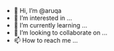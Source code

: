 - 👋 Hi, I’m @aruqa
- 👀 I’m interested in ...
- 🌱 I’m currently learning ...
- 💞️ I’m looking to collaborate on ...
- 📫 How to reach me ...

<!---
aruqa/aruqa is a ✨ special ✨ repository because its `README.md` (this file) appears on your GitHub profile.
You can click the Preview link to take a look at your changes.
--->
